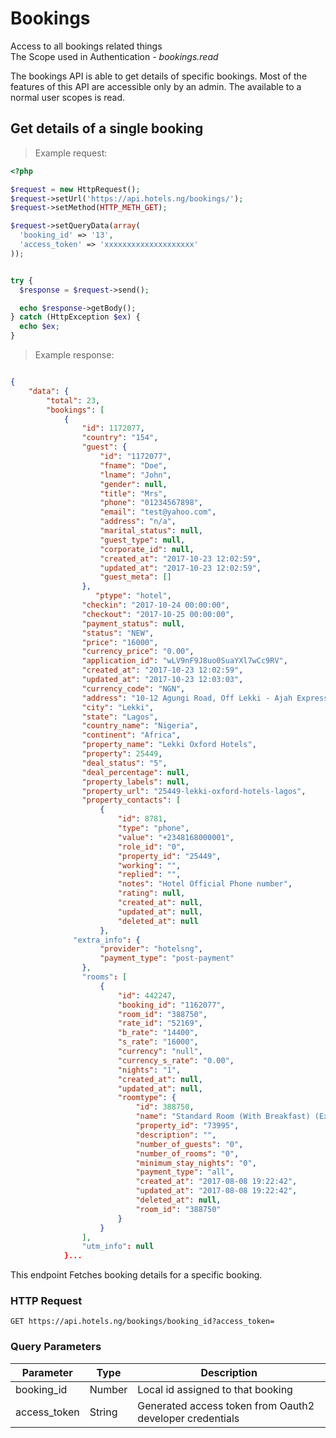 # Bookings
Access to all bookings related things<br>
The Scope used in Authentication - <em> bookings.read </em>
</br>

The bookings API is able to get details of specific bookings. Most of the features of this API are accessible only by an admin. The available to a normal user scopes is read.
## Get details of a single booking

>Example request:

```php
<?php

$request = new HttpRequest();
$request->setUrl('https://api.hotels.ng/bookings/');
$request->setMethod(HTTP_METH_GET);

$request->setQueryData(array(
  'booking_id' => '13',
  'access_token' => 'xxxxxxxxxxxxxxxxxxxx'
));


try {
  $response = $request->send();

  echo $response->getBody();
} catch (HttpException $ex) {
  echo $ex;
}

```
 >Example response:

```json

{
    "data": {
        "total": 23,
        "bookings": [
            {
                "id": 1172077,
                "country": "154",
                "guest": {
                    "id": "1172077",
                    "fname": "Doe",
                    "lname": "John",
                    "gender": null,
                    "title": "Mrs",
                    "phone": "01234567898",
                    "email": "test@yahoo.com",
                    "address": "n/a",
                    "marital_status": null,
                    "guest_type": null,
                    "corporate_id": null,
                    "created_at": "2017-10-23 12:02:59",
                    "updated_at": "2017-10-23 12:02:59",
                    "guest_meta": []
                },
                   "ptype": "hotel",
                "checkin": "2017-10-24 00:00:00",
                "checkout": "2017-10-25 00:00:00",
                "payment_status": null,
                "status": "NEW",
                "price": "16000",
                "currency_price": "0.00",
                "application_id": "wLV9nF9J8uo0SuaYXl7wCc9RV",
                "created_at": "2017-10-23 12:02:59",
                "updated_at": "2017-10-23 12:03:03",
                "currency_code": "NGN",
                "address": "10-12 Agungi Road, Off Lekki - Ajah Expressway, Before Chevron Roundabout",
                "city": "Lekki",
                "state": "Lagos",
                "country_name": "Nigeria",
                "continent": "Africa",
                "property_name": "Lekki Oxford Hotels",
                "property": 25449,
                "deal_status": "5",
                "deal_percentage": null,
                "property_labels": null,
                "property_url": "25449-lekki-oxford-hotels-lagos",
                "property_contacts": [
                    {
                        "id": 8781,
                        "type": "phone",
                        "value": "+2348168000001",
                        "role_id": "0",
                        "property_id": "25449",
                        "working": "",
                        "replied": "",
                        "notes": "Hotel Official Phone number",
                        "rating": null,
                        "created_at": null,
                        "updated_at": null,
                        "deleted_at": null
                    },
              "extra_info": {
                    "provider": "hotelsng",
                    "payment_type": "post-payment"
                },
                "rooms": [
                    {
                        "id": 442247,
                        "booking_id": "1162077",
                        "room_id": "388750",
                        "rate_id": "52169",
                        "b_rate": "14400",
                        "s_rate": "16000",
                        "currency": "null",
                        "currency_s_rate": "0.00",
                        "nights": "1",
                        "created_at": null,
                        "updated_at": null,
                        "roomtype": {
                            "id": 388750,
                            "name": "Standard Room (With Breakfast) (Exclusive Deal Based on Availability)",
                            "property_id": "73995",
                            "description": "",
                            "number_of_guests": "0",
                            "number_of_rooms": "0",
                            "minimum_stay_nights": "0",
                            "payment_type": "all",
                            "created_at": "2017-08-08 19:22:42",
                            "updated_at": "2017-08-08 19:22:42",
                            "deleted_at": null,
                            "room_id": "388750"
                        }
                    }
                ],
                "utm_info": null
            }...

```
This endpoint Fetches booking details for a specific booking.

### HTTP Request

  
  `GET https://api.hotels.ng/bookings/booking_id?access_token=`

### Query Parameters

Parameter | Type | Description
--------- | ------- | -----------
booking_id | Number | Local id assigned to that booking
access_token | String | Generated access token from Oauth2 developer credentials




